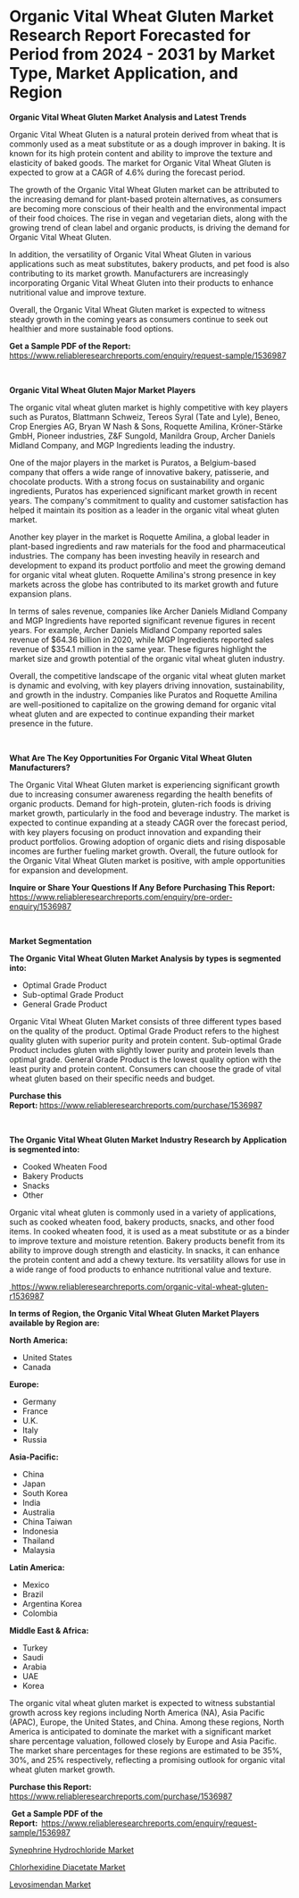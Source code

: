 <p><h1>Organic Vital Wheat Gluten Market Research Report Forecasted for Period from 2024 -  2031 by Market Type, Market Application, and Region</h1></p><p><strong>Organic Vital Wheat Gluten Market Analysis and Latest Trends</strong></p>
<p><p>Organic Vital Wheat Gluten is a natural protein derived from wheat that is commonly used as a meat substitute or as a dough improver in baking. It is known for its high protein content and ability to improve the texture and elasticity of baked goods. The market for Organic Vital Wheat Gluten is expected to grow at a CAGR of 4.6% during the forecast period.</p><p>The growth of the Organic Vital Wheat Gluten market can be attributed to the increasing demand for plant-based protein alternatives, as consumers are becoming more conscious of their health and the environmental impact of their food choices. The rise in vegan and vegetarian diets, along with the growing trend of clean label and organic products, is driving the demand for Organic Vital Wheat Gluten.</p><p>In addition, the versatility of Organic Vital Wheat Gluten in various applications such as meat substitutes, bakery products, and pet food is also contributing to its market growth. Manufacturers are increasingly incorporating Organic Vital Wheat Gluten into their products to enhance nutritional value and improve texture.</p><p>Overall, the Organic Vital Wheat Gluten market is expected to witness steady growth in the coming years as consumers continue to seek out healthier and more sustainable food options.</p></p>
<p><strong>Get a Sample PDF of the Report:&nbsp;</strong> <a href="https://www.reliableresearchreports.com/enquiry/request-sample/1536987">https://www.reliableresearchreports.com/enquiry/request-sample/1536987</a></p>
<p>&nbsp;</p>
<p><strong>Organic Vital Wheat Gluten Major Market Players</strong></p>
<p><p>The organic vital wheat gluten market is highly competitive with key players such as Puratos, Blattmann Schweiz, Tereos Syral (Tate and Lyle), Beneo, Crop Energies AG, Bryan W Nash & Sons, Roquette Amilina, Kröner-Stärke GmbH, Pioneer industries, Z&F Sungold, Manildra Group, Archer Daniels Midland Company, and MGP Ingredients leading the industry. </p><p>One of the major players in the market is Puratos, a Belgium-based company that offers a wide range of innovative bakery, patisserie, and chocolate products. With a strong focus on sustainability and organic ingredients, Puratos has experienced significant market growth in recent years. The company's commitment to quality and customer satisfaction has helped it maintain its position as a leader in the organic vital wheat gluten market.</p><p>Another key player in the market is Roquette Amilina, a global leader in plant-based ingredients and raw materials for the food and pharmaceutical industries. The company has been investing heavily in research and development to expand its product portfolio and meet the growing demand for organic vital wheat gluten. Roquette Amilina's strong presence in key markets across the globe has contributed to its market growth and future expansion plans.</p><p>In terms of sales revenue, companies like Archer Daniels Midland Company and MGP Ingredients have reported significant revenue figures in recent years. For example, Archer Daniels Midland Company reported sales revenue of $64.36 billion in 2020, while MGP Ingredients reported sales revenue of $354.1 million in the same year. These figures highlight the market size and growth potential of the organic vital wheat gluten industry.</p><p>Overall, the competitive landscape of the organic vital wheat gluten market is dynamic and evolving, with key players driving innovation, sustainability, and growth in the industry. Companies like Puratos and Roquette Amilina are well-positioned to capitalize on the growing demand for organic vital wheat gluten and are expected to continue expanding their market presence in the future.</p></p>
<p>&nbsp;</p>
<p><strong>What Are The Key Opportunities For Organic Vital Wheat Gluten Manufacturers?</strong></p>
<p><p>The Organic Vital Wheat Gluten market is experiencing significant growth due to increasing consumer awareness regarding the health benefits of organic products. Demand for high-protein, gluten-rich foods is driving market growth, particularly in the food and beverage industry. The market is expected to continue expanding at a steady CAGR over the forecast period, with key players focusing on product innovation and expanding their product portfolios. Growing adoption of organic diets and rising disposable incomes are further fueling market growth. Overall, the future outlook for the Organic Vital Wheat Gluten market is positive, with ample opportunities for expansion and development.</p></p>
<p><strong>Inquire or Share Your Questions If Any Before Purchasing This Report:</strong> <a href="https://www.reliableresearchreports.com/enquiry/pre-order-enquiry/1536987">https://www.reliableresearchreports.com/enquiry/pre-order-enquiry/1536987</a></p>
<p>&nbsp;</p>
<p><strong>Market Segmentation</strong></p>
<p><strong>The Organic Vital Wheat Gluten Market Analysis by types is segmented into:</strong></p>
<p><ul><li>Optimal Grade Product</li><li>Sub-optimal Grade Product</li><li>General Grade Product</li></ul></p>
<p><p>Organic Vital Wheat Gluten Market consists of three different types based on the quality of the product. Optimal Grade Product refers to the highest quality gluten with superior purity and protein content. Sub-optimal Grade Product includes gluten with slightly lower purity and protein levels than optimal grade. General Grade Product is the lowest quality option with the least purity and protein content. Consumers can choose the grade of vital wheat gluten based on their specific needs and budget.</p></p>
<p><strong>Purchase this Report:&nbsp;</strong><a href="https://www.reliableresearchreports.com/purchase/1536987">https://www.reliableresearchreports.com/purchase/1536987</a></p>
<p>&nbsp;</p>
<p><strong>The Organic Vital Wheat Gluten Market Industry Research by Application is segmented into:</strong></p>
<p><ul><li>Cooked Wheaten Food</li><li>Bakery Products</li><li>Snacks</li><li>Other</li></ul></p>
<p><p>Organic vital wheat gluten is commonly used in a variety of applications, such as cooked wheaten food, bakery products, snacks, and other food items. In cooked wheaten food, it is used as a meat substitute or as a binder to improve texture and moisture retention. Bakery products benefit from its ability to improve dough strength and elasticity. In snacks, it can enhance the protein content and add a chewy texture. Its versatility allows for use in a wide range of food products to enhance nutritional value and texture.</p></p>
<p><a href="https://www.reliableresearchreports.com/organic-vital-wheat-gluten-r1536987">&nbsp;https://www.reliableresearchreports.com/organic-vital-wheat-gluten-r1536987</a></p>
<p><strong>In terms of Region, the Organic Vital Wheat Gluten Market Players available by Region are:</strong></p>
<p>
    <p> <strong> North America: </strong>
        <ul>
            <li>United States</li>
            <li>Canada</li>
        </ul>
        </p> 
    <p> <strong> Europe: </strong>
        <ul>
            <li>Germany</li>
            <li>France</li>
            <li>U.K.</li>
            <li>Italy</li>
            <li>Russia</li>
        </ul>
        </p> 
    <p> <strong> Asia-Pacific: </strong>
        <ul>
            <li>China</li>
            <li>Japan</li>
            <li>South Korea</li>
            <li>India</li>
            <li>Australia</li>
            <li>China Taiwan</li>
            <li>Indonesia</li>
            <li>Thailand</li>
            <li>Malaysia</li>
        </ul>
        </p> 
    <p> <strong> Latin America: </strong>
        <ul>
            <li>Mexico</li>
            <li>Brazil</li>
            <li>Argentina Korea</li>
            <li>Colombia</li>
        </ul>
        </p> 
    <p> <strong> Middle East & Africa: </strong>
        <ul>
            <li>Turkey</li>
            <li>Saudi</li>
            <li>Arabia</li>
            <li>UAE</li>
            <li>Korea</li>
        </ul>
    </p>
    </p>
<p><p>The organic vital wheat gluten market is expected to witness substantial growth across key regions including North America (NA), Asia Pacific (APAC), Europe, the United States, and China. Among these regions, North America is anticipated to dominate the market with a significant market share percentage valuation, followed closely by Europe and Asia Pacific. The market share percentages for these regions are estimated to be 35%, 30%, and 25% respectively, reflecting a promising outlook for organic vital wheat gluten market growth.</p></p>
<p><strong>Purchase this Report: </strong><a href="https://www.reliableresearchreports.com/purchase/1536987">https://www.reliableresearchreports.com/purchase/1536987</a></p>
<p>&nbsp;<strong>Get a Sample PDF of the Report:&nbsp;&nbsp;</strong><a href="https://www.reliableresearchreports.com/enquiry/request-sample/1536987">https://www.reliableresearchreports.com/enquiry/request-sample/1536987</a></p>
<p><strong></strong></p>
<p><p><a href="https://summer-dogwood-3e9.notion.site/Global-Synephrine-Hydrochloride-Market-by-Types-Applications-and-Major-Players-with-Regional-Grow-a140c747ef4d43778641672d6fc06c59">Synephrine Hydrochloride Market</a></p><p><a href="https://forested-sushi-9b0.notion.site/Chlorhexidine-Diacetate-Market-Size-Growing-and-Forecasted-for-period-from-2024-2031-and-provides--c3b7412f10ca473985d49fbb51612192">Chlorhexidine Diacetate Market</a></p><p><a href="https://lydian-appliance-61d.notion.site/Levosimendan-Market-Size-2024-2031-Global-Industrial-Analysis-Key-Geographical-Regions-Market-Sh-08e4d7fb5c604b999766b33de7f0a0cd">Levosimendan Market</a></p></p>